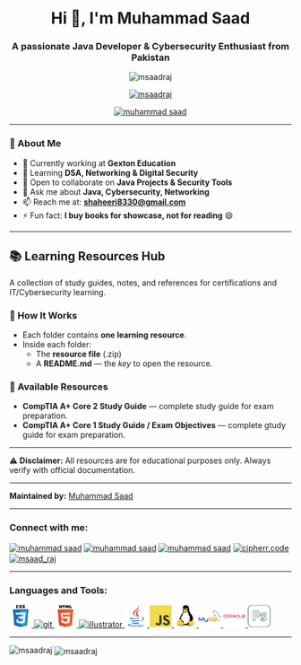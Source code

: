 <h1 align="center">Hi 👋, I'm Muhammad Saad</h1>
<h3 align="center">A passionate Java Developer & Cybersecurity Enthusiast from Pakistan</h3>

<p align="center">
  <img src="https://komarev.com/ghpvc/?username=msaadraj&label=Profile%20views&color=0e75b6&style=flat" alt="msaadraj" />
</p>

<p align="center">
  <a href="https://github.com/ryo-ma/github-profile-trophy">
    <img src="https://github-profile-trophy.vercel.app/?username=msaadraj" alt="msaadraj" />
  </a>
</p>

<p align="center">
  <a href="https://twitter.com/muhammad saad" target="_blank">
    <img src="https://img.shields.io/twitter/follow/muhammad saad?logo=twitter&style=for-the-badge" alt="muhammad saad" />
  </a>
</p>

---

### 🚀 About Me
- 🔭 Currently working at **Gexton Education**
- 🌱 Learning **DSA, Networking & Digital Security**
- 👯 Open to collaborate on **Java Projects & Security Tools**
- 💬 Ask me about **Java, Cybersecurity, Networking**
- 📫 Reach me at: **shaheeri8330@gmail.com**
- ⚡ Fun fact: **I buy books for showcase, not for reading** 😄

---

## 📚 Learning Resources Hub
A collection of study guides, notes, and references for certifications and IT/Cybersecurity learning.

### 📂 How It Works
- Each folder contains **one learning resource**.
- Inside each folder:
  - The **resource file** (.zip)
  - A **README.md** — the *key* to open the resource.

### 📌 Available Resources
- **CompTIA A+ Core 2 Study Guide** — complete study guide for exam preparation.
- **CompTIA A+ Core 1 Study Guide / Exam Objectives** — complete gtudy guide for exam preparation.

---

⚠️ **Disclaimer:** All resources are for educational purposes only. Always verify with official documentation.

---

**Maintained by:** [Muhammad Saad](https://github.com/msaadraj)

---

<h3 align="left">Connect with me:</h3>
<p align="left">
<a href="https://twitter.com/muhammad saad" target="blank"><img align="center" src="https://raw.githubusercontent.com/rahuldkjain/github-profile-readme-generator/master/src/images/icons/Social/twitter.svg" alt="muhammad saad" height="30" width="40" /></a>
<a href="https://linkedin.com/in/muhammad saad" target="blank"><img align="center" src="https://raw.githubusercontent.com/rahuldkjain/github-profile-readme-generator/master/src/images/icons/Social/linked-in-alt.svg" alt="muhammad saad" height="30" width="40" /></a>
<a href="https://fb.com/muhammad saad" target="blank"><img align="center" src="https://raw.githubusercontent.com/rahuldkjain/github-profile-readme-generator/master/src/images/icons/Social/facebook.svg" alt="muhammad saad" height="30" width="40" /></a>
<a href="https://instagram.com/cipherr.code" target="blank"><img align="center" src="https://raw.githubusercontent.com/rahuldkjain/github-profile-readme-generator/master/src/images/icons/Social/instagram.svg" alt="cipherr.code" height="30" width="40" /></a>
<a href="https://www.leetcode.com/msaad_raj" target="blank"><img align="center" src="https://raw.githubusercontent.com/rahuldkjain/github-profile-readme-generator/master/src/images/icons/Social/leet-code.svg" alt="msaad_raj" height="30" width="40" /></a>
</p>

---

<h3 align="left">Languages and Tools:</h3>
<p align="left">
  <a href="https://www.w3schools.com/css/" target="_blank" rel="noreferrer">
    <img src="https://raw.githubusercontent.com/devicons/devicon/master/icons/css3/css3-original-wordmark.svg" alt="css3" width="40" height="40"/>
  </a>
  <a href="https://git-scm.com/" target="_blank" rel="noreferrer">
    <img src="https://www.vectorlogo.zone/logos/git-scm/git-scm-icon.svg" alt="git" width="40" height="40"/>
  </a>
  <a href="https://www.w3.org/html/" target="_blank" rel="noreferrer">
    <img src="https://raw.githubusercontent.com/devicons/devicon/master/icons/html5/html5-original-wordmark.svg" alt="html5" width="40" height="40"/>
  </a>
  <a href="https://www.adobe.com/in/products/illustrator.html" target="_blank" rel="noreferrer">
    <img src="https://www.vectorlogo.zone/logos/adobe_illustrator/adobe_illustrator-icon.svg" alt="illustrator" width="40" height="40"/>
  </a>
  <a href="https://www.java.com" target="_blank" rel="noreferrer">
    <img src="https://raw.githubusercontent.com/devicons/devicon/master/icons/java/java-original.svg" alt="java" width="40" height="40"/>
  </a>
  <a href="https://developer.mozilla.org/en-US/docs/Web/JavaScript" target="_blank" rel="noreferrer">
    <img src="https://raw.githubusercontent.com/devicons/devicon/master/icons/javascript/javascript-original.svg" alt="javascript" width="40" height="40"/>
  </a>
  <a href="https://www.linux.org/" target="_blank" rel="noreferrer">
    <img src="https://raw.githubusercontent.com/devicons/devicon/master/icons/linux/linux-original.svg" alt="linux" width="40" height="40"/>
  </a>
  <a href="https://www.mysql.com/" target="_blank" rel="noreferrer">
    <img src="https://raw.githubusercontent.com/devicons/devicon/master/icons/mysql/mysql-original-wordmark.svg" alt="mysql" width="40" height="40"/>
  </a>
  <a href="https://www.oracle.com/" target="_blank" rel="noreferrer">
    <img src="https://raw.githubusercontent.com/devicons/devicon/master/icons/oracle/oracle-original.svg" alt="oracle" width="40" height="40"/>
  </a>
  <a href="https://www.photoshop.com/en" target="_blank" rel="noreferrer">
    <img src="https://raw.githubusercontent.com/devicons/devicon/master/icons/photoshop/photoshop-line.svg" alt="photoshop" width="40" height="40"/>
  </a>
</p>

---

<p><img align="left" src="https://github-readme-stats.vercel.app/api/top-langs?username=msaadraj&show_icons=true&locale=en&layout=compact" alt="msaadraj" /></p>

<p>&nbsp;<img align="center" src="https://github-readme-stats.vercel.app/api?username=msaadraj&show_icons=true&locale=en" alt="msaadraj" /></p>
